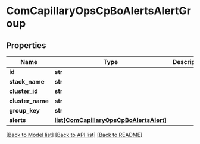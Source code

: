 # ComCapillaryOpsCpBoAlertsAlertGroup

## Properties
Name | Type | Description | Notes
------------ | ------------- | ------------- | -------------
**id** | **str** |  | [optional] 
**stack_name** | **str** |  | [optional] 
**cluster_id** | **str** |  | [optional] 
**cluster_name** | **str** |  | [optional] 
**group_key** | **str** |  | [optional] 
**alerts** | [**list[ComCapillaryOpsCpBoAlertsAlert]**](ComCapillaryOpsCpBoAlertsAlert.md) |  | [optional] 

[[Back to Model list]](../README.md#documentation-for-models) [[Back to API list]](../README.md#documentation-for-api-endpoints) [[Back to README]](../README.md)

